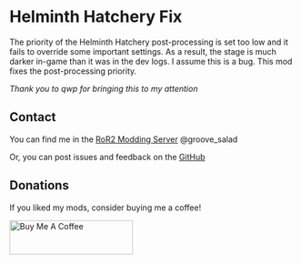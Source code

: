 # Helminth Hatchery Fix

The priority of the Helminth Hatchery post-processing is set too low and it fails to override some important settings. As a result, the stage is much darker in-game than it was in the dev logs. I assume this is a bug. This mod fixes the post-processing priority.

*Thank you to qwp for bringing this to my attention*

## Contact
You can find me in the [RoR2 Modding Server](https://discord.gg/5MbXZvd) @groove_salad

Or, you can post issues and feedback on the [GitHub](https://github.com/Priscillalala/HelminthFix/issues)

## Donations
If you liked my mods, consider buying me a coffee!

<a href="https://www.buymeacoffee.com/groovesalad" target="_blank"><img src="https://cdn.buymeacoffee.com/buttons/v2/default-yellow.png" alt="Buy Me A Coffee" height=60 width=217></a>